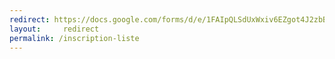 ```yaml
---
redirect: https://docs.google.com/forms/d/e/1FAIpQLSdUxWxiv6EZgot4J2zbB8XQXIS0Lw1fnqD26jZL6JoRpWzr9Q/viewform
layout:     redirect
permalink: /inscription-liste
---
```

